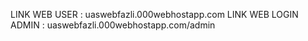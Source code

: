 LINK WEB USER : uaswebfazli.000webhostapp.com
LINK WEB LOGIN ADMIN : uaswebfazli.000webhostapp.com/admin
